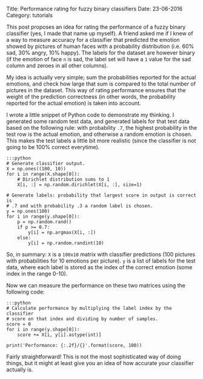 Title: Performance rating for fuzzy binary classifiers
Date: 23-06-2016
Category: tutorials

This post proposes an idea for rating the performance of a fuzzy binary
classifier (yes, I made that name up myself). A friend asked me if I knew of a
way to measure accuracy for a classifier that predicted the emotion showed by
pictures of human faces with a probability distribution (i.e. 60% sad, 30%
angry, 10% happy). The labels for the dataset are however binary (if the
emotion of face `n` is sad, the label set will have a `1` value for the sad
column and zeroes in all other columns).

My idea is actually very simple; sum the probabilities reported for the actual
emotions, and check how large that sum is compared to the total number of
pictures in the dataset. This way of rating performance ensures that the weight
of the prediction correctness (in other words, the probability reported for the
actual emotion) is taken into account.

I wrote a little snippet of Python code to demonstrate my thinking. I generated
some random test data, and generated labels for that test data based on the
following rule: with probability `.7`, the highest probability in the test row
is the actual emotion, and otherwise a random emotion is chosen. This makes the
test labels a little bit more realistic (since the classifier is not going to
be 100% correct everytime).

    :::python
    # Generate classifier output.
    X = np.ones((100, 10))
    for i in range(X.shape[0]):
        # Dirichlet distribution sums to 1
        X[i, :] = np.random.dirichlet(X[i, :], size=1)

    # Generate labels: probability that largest score in output is correct is
    # .7 and with probability .3 a random label is chosen.
    y = np.ones(100)
    for i in range(y.shape[0]):
        p = np.random.rand()
        if p >= 0.7:
            y[i] = np.argmax(X[i, :])
        else:
            y[i] = np.random.randint(10)

So, in summary: `X` is a `100x10` matrix with classifier predictions (100
pictures with probabilities for 10 emotions per picture). `y` is a list of
labels for the test data, where each label is stored as the index of the
correct emotion (some index in the range 0-10).

Now we can measure the performance on these two matrices using the following code:

    :::python
    # Calculate performance by multiplying the label index by the classifier
    # score on that index and dividing by number of samples.
    score = 0
    for i in range(y.shape[0]):
        score += X[i, y[i].astype(int)]

    print('Performance: {:.2f}/{}'.format(score, 100))

Fairly straightforward! This is not the most sophisticated way of doing things,
but it might at least give you an idea of how accurate your classifier actually
is.
